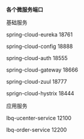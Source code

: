 **各个微服务端口**

基础服务

spring-cloud-eureka      18761

spring-cloud-config      18888

spring-cloud-auth        18555

spring-cloud-gateway     18666

spring-cloud-zuul        18777

sprign-cloud-hystrix     18444

应用服务

lbq-ucenter-service      12100

lbq-order-service        12200
